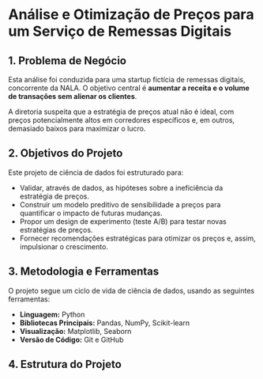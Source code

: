 # Análise e Otimização de Preços para um Serviço de Remessas Digitais

## 1. Problema de Negócio

Esta análise foi conduzida para uma startup fictícia de remessas digitais, concorrente da NALA. O objetivo central é **aumentar a receita e o volume de transações sem alienar os clientes**.

A diretoria suspeita que a estratégia de preços atual não é ideal, com preços potencialmente altos em corredores específicos e, em outros, demasiado baixos para maximizar o lucro.

## 2. Objetivos do Projeto

Este projeto de ciência de dados foi estruturado para:
* Validar, através de dados, as hipóteses sobre a ineficiência da estratégia de preços.
* Construir um modelo preditivo de sensibilidade a preços para quantificar o impacto de futuras mudanças.
* Propor um design de experimento (teste A/B) para testar novas estratégias de preços.
* Fornecer recomendações estratégicas para otimizar os preços e, assim, impulsionar o crescimento.

## 3. Metodologia e Ferramentas

O projeto segue um ciclo de vida de ciência de dados, usando as seguintes ferramentas:
* **Linguagem:** Python
* **Bibliotecas Principais:** Pandas, NumPy, Scikit-learn
* **Visualização:** Matplotlib, Seaborn
* **Versão de Código:** Git e GitHub

## 4. Estrutura do Projeto